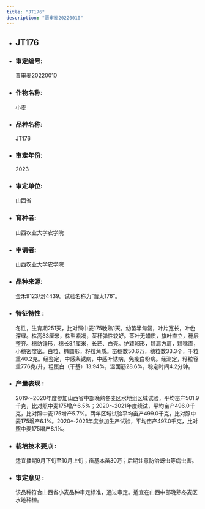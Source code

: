 ```yaml
---
title: "JT176"
description: "晋审麦20220010"
---
```

* ## JT176
* ###  审定编号:  
   晋审麦20220010

*  ### 作物名称:  
   小麦

*   ###  品种名称: 
    JT176

*   ### 审定年份: 
    2023

*   ### 审定单位:  
    山西省

*   ### 育种者:  
    山西农业大学农学院

*   ### 申请者:  
    山西农业大学农学院

*   ### 品种来源:  
    金禾9123/汾4439。试验名称为“晋太176”。

*   ### 特征特性 : 
    冬性，生育期251天，比对照中麦175晚熟1天。幼苗半匍匐，叶片宽长，叶色深绿。株高83厘米，株型紧凑，茎秆弹性较好。茎叶无蜡质，旗叶直立，穗层整齐。穗纺锤形，穗长8.1厘米，长芒、白壳。护颖卵形，颖肩方肩，颖嘴直，小穗密度密。白粒、椭圆形，籽粒角质。亩穗数50.6万，穗粒数33.3个，千粒重40.2克。经鉴定，中感条锈病，中感叶锈病，免疫白粉病。经测定，籽粒容重776克/升，粗蛋白（干基）13.94%，湿面筋28.6%，稳定时间4.2分钟。

*   ### 产量表现 : 
    2019～2020年度参加山西省中部晚熟冬麦区水地组区域试验，平均亩产501.9千克，比对照中麦175增产6.5%；2020～2021年度续试，平均亩产496.0千克，比对照中麦175增产5.7%。两年区域试验平均亩产499.0千克，比对照中麦175增产6.1%。2020～2021年度参加生产试验，平均亩产497.0千克，比对照中麦175增产8.1%。 

*   ### 栽培技术要点 : 
    适宜播期9月下旬至10月上旬；亩基本苗30万；后期注意防治蚜虫等病虫害。

*   ### 审定意见 : 
    该品种符合山西省小麦品种审定标准，通过审定。适宜在山西中部晚熟冬麦区水地种植。
